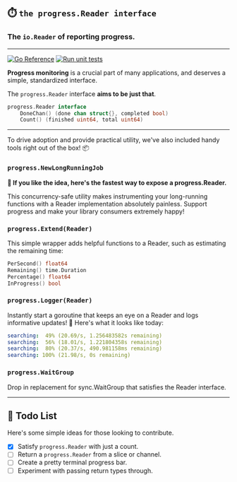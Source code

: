 ## ⏱️ `the progress.Reader interface`

### The `io.Reader` of reporting progress.

---

[![Go Reference](https://pkg.go.dev/badge/github.com/libfor/progress.svg)](https://pkg.go.dev/github.com/libfor/progress) [![Run unit tests](https://github.com/libfor/progress/actions/workflows/test_on_push.yaml/badge.svg)](https://github.com/libfor/progress/actions/workflows/test_on_push.yaml) 


**Progress monitoring** is a crucial part of many applications, and deserves a simple, standardized interface. 

The `progress.Reader` interface **aims to be just that**.

```go
progress.Reader interface
    DoneChan() (done chan struct{}, completed bool)
    Count() (finished uint64, total uint64)
```

---

To drive adoption and provide practical utility, we've also included handy tools right out of the box! 📦

### `progress.NewLongRunningJob`

**🤩 If you like the idea, here's the fastest way to expose a progress.Reader.**

This concurrency-safe utility makes instrumenting your long-running functions with a Reader implementation absolutely painless. Support progress and make your library consumers extremely happy!

### `progress.Extend(Reader)`

This simple wrapper adds helpful functions to a Reader, such as estimating the remaining time:

```go
PerSecond() float64
Remaining() time.Duration
Percentage() float64
InProgress() bool
```

### `progress.Logger(Reader)`

Instantly start a goroutine that keeps an eye on a Reader and logs informative updates! 👀 Here's what it looks like today:

```yaml
searching:  49% (20.69/s, 1.256483582s remaining)
searching:  56% (18.01/s, 1.221804358s remaining)
searching:  80% (20.37/s, 490.981158ms remaining)
searching: 100% (21.98/s, 0s remaining)
```

### `progress.WaitGroup`

Drop in replacement for sync.WaitGroup that satisfies the Reader interface.

---

## 📝 Todo List

Here's some simple ideas for those looking to contribute.

- [x] Satisfy `progress.Reader` with just a count.
- [ ] Return a `progress.Reader` from a slice or channel.
- [ ] Create a pretty terminal progress bar.
- [ ] Experiment with passing return types through.